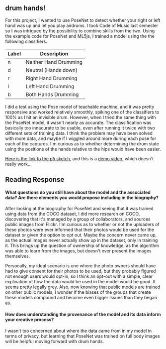 ## drum hands!
For this project, I wanted to use PoseNet to detect whether your right or left hand was up and let you play airdrums. I took Code of Music last semester so I was intrigued by the possibility to combine skills from the two. Using the example code for PoseNet and ML5js, I trained a model using the the following classifiers.

| Label  |Description|
| ------------- | ------------- |
| n  | Neither Hand Drumming |
| d  | Neutral (Hands down) |
| r  | Right Hand Drumming  |
| l  | Left Hand Drumming  |
| b  | Both Hands Drumming  |

I did a test using the Pose model of teachable machine, and it was pretty responsive and worked relatively smoothly, spiking one of the classifiers to 100% as I hit an invisible drum. However, when I tried the same thing with the PoseNet model, it wasn't nearly as accurate. The classification was basically too innacurate to be usable, even after running it twice with two different sets of training data. I think the problem may have been solved with more data, and maybe if I wiggled around more during each pose for each of the captures. I'm curious as to whether determining the drum state using the positions of the hands relative to the hips would have been easier.

[Here is the link to the p5 sketch](https://editor.p5js.org/kwc9225/sketches/zbl4D2kzK), and this is a [demo video](https://www.youtube.com/watch?v=kMFKfuopU4A), which doesn't really work...

## Reading Response
#### What questions do you still have about the model and the associated data? Are there elements you would propose including in the biography?

After looking at the biography for PoseNet and seeing that it was trained using data from the COCO dataset, I did more research on COCO, discovering that it's managed by a group of collaborators, and sources public images from Flickr. I'm curious as to whether or not the uploaders of these photos were ever informed that their photos would be used for the dataset or given the option to opt out. Maybe the concern never came up, as the actual images never actually show up in the dataset, only in training it. This brings up the question of ownership of knowledge, as the algorithm was able to learn from the images, but doesn't ever present the images themselves.

Personally, my ideal scenario is one where the photo owners should have had to give consent for their photos to be used, but they probably figured not enough users would opt-in, so I think an opt-out with a simple, clear explination of how the data would be used in the model would be good. It seems pretty legally grey. Also, now knowing that public models are trained on other public models, I wonder if the biases of the groups that create these models compound and become even bigger issues than they began as.

#### How does understanding the provenance of the model and its data inform your creative process?

I wasn't too concerned about where the data came from in my model in terms of privacy, but learning that PoseNet was trained on full body images will be helpful moving forward with drum hands.
